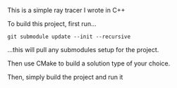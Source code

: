 This is a simple ray tracer I wrote in C++

To build this project, first run...

    git submodule update --init --recursive

...this will pull any submodules setup for the project.

Then use CMake to build a solution type of your choice.

Then, simply build the project and run it
